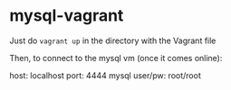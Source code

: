 # mysql-vagrant

Just do `vagrant up` in the directory with the Vagrant file

Then, to connect to the mysql vm (once it comes online):

host: localhost
port: 4444
mysql user/pw: root/root
